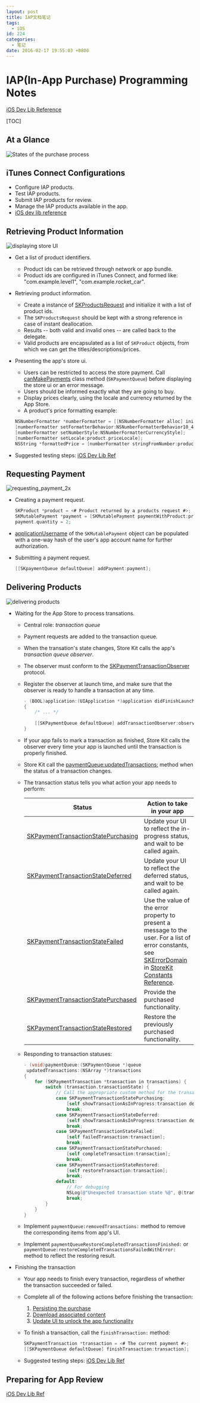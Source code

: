 ```yaml
---
layout: post
title: IAP文档笔记
tags:
  - iOS
id: 224
categories:
  - 笔记
date: 2016-02-17 19:55:03 +0800
---
```


# IAP(In-App Purchase) Programming Notes
[iOS Dev Lib Reference](
https://developer.apple.com/library/ios/documentation/NetworkingInternet/Conceptual/StoreKitGuide/Introduction.html)

[TOC]

## At a Glance
![States of the purchase process](/assets/images/2016/intro_2x.png)

<!-- more -->

## iTunes Connect Configurations
* Configure IAP products.
* Test IAP products.
* Submit IAP products for review.
* Manage the IAP products available in the app.
* [iOS dev lib reference](https://developer.apple.com/library/ios/documentation/LanguagesUtilities/Conceptual/iTunesConnectInAppPurchase_Guide/Chapters/Introduction.html)

## Retrieving Product Information
![displaying store UI](/assets/images/2016/retrieving_product_info_2x.png)

* Get a list of product identifiers.
    * Product ids can be retrieved through network or app bundle.
    * Product ids are configured in iTunes Connect, and formed like: "com.example.level1", "com.example.rocket_car".

* Retrieving product information.
    * Create a instance of [SKProductsRequest](https://developer.apple.com/library/ios/documentation/StoreKit/Reference/SKProductsRequest/index.html) and initialize it with a list of product ids.
    * The `SKProductsRequest` should be kept with a strong reference in case of instant deallocation.
    * Results -- both valid and invalid ones -- are called back to the delegate.
    * Valid products are encapsulated as a list of `SKProduct` objects, from which we can get the titles/descriptions/prices.

* Presenting the app's store ui.
    * Users can be restricted to access the store payment. Call [canMakePayments](https://developer.apple.com/library/ios/documentation/StoreKit/Reference/SKPaymentQueue_Class/index.html#//apple_ref/occ/clm/SKPaymentQueue/canMakePayments) class method (`SKPaymentQueue`) before displaying the store ui or an error message.
    * Users should be informed exactly what they are going to buy.
    * Display prices clearly, using the locale and currency returned by the App Store.
    * A product's price formatting example:
    
    ```objectivec
    NSNumberFormatter *numberFormatter = [[NSNumberFormatter alloc] init];
    [numberFormatter setFormatterBehavior:NSNumberFormatterBehavior10_4];
    [numberFormatter setNumberStyle:NSNumberFormatterCurrencyStyle];
    [numberFormatter setLocale:product.priceLocale];
    NSString *formattedPrice = [numberFormatter stringFromNumber:product.price];
    ```
* Suggested testing steps:
    [iOS Dev Lib Ref](https://developer.apple.com/library/ios/documentation/NetworkingInternet/Conceptual/StoreKitGuide/Chapters/ShowUI.html#//apple_ref/doc/uid/TP40008267-CH3-SW11)

## Requesting Payment
![requesting_payment_2x](/assets/images/2016/requesting_payment_2x.png)

* Creating a payment request.
    
    ```objectivec
    SKProduct *product = <# Product returned by a products request #>;
    SKMutablePayment *payment = [SKMutablePayment paymentWithProduct:product];
    payment.quantity = 2;
    ```

* [applicationUsername](https://developer.apple.com/library/ios/documentation/StoreKit/Reference/SKPaymentRequest_Class/index.html#//apple_ref/occ/instp/SKPayment/applicationUsername) of the `SKMutablePayment` object can be populated with a one-way hash of the user's app account name for further authorization.

* Submitting a payment request.
    
    ```objectivec
    [[SKpaymentQueue defaultQueue] addPayment:payment];
    ```

## Delivering Products
![delivering products](/assets/images/2016/delivering_products_2x.png)

* Waiting for the App Store to process transations.
    * Central role: *transaction queue*
    * Payment requests are added to the transaction queue.
    * When the transation's state changes, Store Kit calls the app's *transaction queue observer*.
    * The observer must conform to the [SKPaymentTransactionObserver](https://developer.apple.com/library/ios/documentation/StoreKit/Reference/SKPaymentTransactionObserver_Protocol/index.html) protocol.
    * Register the observer at launch time, and make sure that the observer is ready to handle a transaction at any time.
        
        ```objectivec
        - (BOOL)application:(UIApplication *)application didFinishLaunchingWithOptions:(NSDictionary *)launchOptions
        {
            /* ... */
            
            [[SKPaymentQueue defaultQueue] addTransactionObserver:observer];
        }
        ```
    * If your app fails to mark a transaction as finished, Store Kit calls the observer every time your app is launched until the transaction is properly finished.
    * Store Kit call the [paymentQueue:updatedTransactions:](https://developer.apple.com/library/ios/documentation/StoreKit/Reference/SKPaymentTransactionObserver_Protocol/index.html#//apple_ref/occ/intfm/SKPaymentTransactionObserver/paymentQueue:updatedTransactions:) method when the status of a transaction changes.
    * The transaction status tells you what action your app needs to perform:
        
        Status | Action to take in your app
        ------ | ------
        [SKPaymentTransactionStatePurchasing](https://developer.apple.com/library/ios/documentation/StoreKit/Reference/SKPaymentTransaction_Class/index.html#//apple_ref/c/econst/SKPaymentTransactionStatePurchasing) | Update your UI to reflect the in-progress status, and wait to be called again.
        [SKPaymentTransactionStateDeferred](https://developer.apple.com/library/ios/documentation/StoreKit/Reference/SKPaymentTransaction_Class/index.html#//apple_ref/c/econst/SKPaymentTransactionStateDeferred) | Update your UI to reflect the deferred status, and wait to be called again.
        [SKPaymentTransactionStateFailed](https://developer.apple.com/library/ios/documentation/StoreKit/Reference/SKPaymentTransaction_Class/index.html#//apple_ref/c/econst/SKPaymentTransactionStateFailed) | Use the value of the error property to present a message to the user. For a list of error constants, see [SKErrorDomain](https://developer.apple.com/library/ios/documentation/StoreKit/Reference/StoreKitTypes/index.html#//apple_ref/doc/constant_group/SKErrorDomain) in [StoreKit Constants Reference](https://developer.apple.com/library/ios/documentation/StoreKit/Reference/StoreKitTypes/index.html#//apple_ref/doc/uid/TP40008588).
        [SKPaymentTransactionStatePurchased](https://developer.apple.com/library/ios/documentation/StoreKit/Reference/SKPaymentTransaction_Class/index.html#//apple_ref/c/econst/SKPaymentTransactionStatePurchased) | Provide the purchased functionality.
        [SKPaymentTransactionStateRestored](https://developer.apple.com/library/ios/documentation/StoreKit/Reference/SKPaymentTransaction_Class/index.html#//apple_ref/c/econst/SKPaymentTransactionStateRestored) | Restore the previously purchased functionality.
    
    * Responding to transaction statuses:
        
        ```objectivec
        - (void)paymentQueue:(SKPaymentQueue *)queue
         updatedTransactions:(NSArray *)transactions
        {
            for (SKPaymentTransaction *transaction in transactions) {
                switch (transaction.transactionState) {
                    // Call the appropriate custom method for the transaction state.
                    case SKPaymentTransactionStatePurchasing:
                        [self showTransactionAsInProgress:transaction deferred:NO];
                        break;
                    case SKPaymentTransactionStateDeferred:
                        [self showTransactionAsInProgress:transaction deferred:YES];
                        break;
                    case SKPaymentTransactionStateFailed:
                        [self failedTransaction:transaction];
                        break;
                    case SKPaymentTransactionStatePurchased:
                        [self completeTransaction:transaction];
                        break;
                    case SKPaymentTransactionStateRestored:
                        [self restoreTransaction:transaction];
                        break;
                    default:
                        // For debugging
                        NSLog(@"Unexpected transaction state %@", @(transaction.transactionState));
                        break;
                }
            }
        }
        ```
    * Implement `paymentQueue:removedTransactions:` method to remove the corresponding items from app's UI.
    * Implement `paymentQueueRestoreCompletedTransactionsFinished:` or `paymentQueue:restoreCompletedTransactionsFailedWithError:` method to reflect the restoring result.

* Finishing the transaction
    * Your app needs to finish every transaction, regardless of whether the transaction succeeded or failed.
    * Complete all of the following actions before finishing the transaction:
        1. [Persisting the purchase](https://developer.apple.com/library/ios/documentation/NetworkingInternet/Conceptual/StoreKitGuide/Chapters/DeliverProduct.html#//apple_ref/doc/uid/TP40008267-CH5-SW5)
        2. [Download associated content](https://developer.apple.com/library/ios/documentation/NetworkingInternet/Conceptual/StoreKitGuide/Chapters/DeliverProduct.html#//apple_ref/doc/uid/TP40008267-CH5-SW9)
        3. [Update UI to unlock the app functionality](https://developer.apple.com/library/ios/documentation/NetworkingInternet/Conceptual/StoreKitGuide/Chapters/DeliverProduct.html#//apple_ref/doc/uid/TP40008267-CH5-SW20)
    * To finish a transaction, call the `finishTransaction:` method:
        
        ```objectivec
        SKPaymentTransaction *transaction = <# The current payment #>;
        [[SKPaymentQueue defaultQueue] finishTransaction:transaction];
        ```
    * Suggested testing steps:
        [iOS Dev Lib Ref](https://developer.apple.com/library/ios/documentation/NetworkingInternet/Conceptual/StoreKitGuide/Chapters/DeliverProduct.html#//apple_ref/doc/uid/TP40008267-CH5-SW12)
                
## Preparing for App Review
[iOS Dev Lib Ref](https://developer.apple.com/library/ios/documentation/NetworkingInternet/Conceptual/StoreKitGuide/Chapters/AppReview.html#//apple_ref/doc/uid/TP40008267-CH10-SW1)

